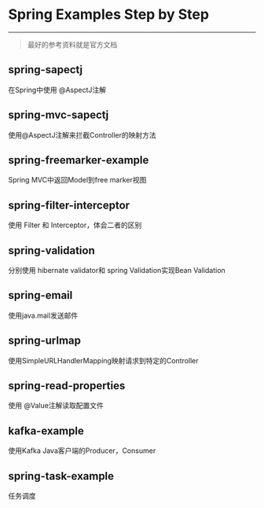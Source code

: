 # Spring Examples Step by Step
---

> 最好的参考资料就是官方文档


## spring-sapectj

在Spring中使用 @AspectJ注解

## spring-mvc-sapectj

使用@AspectJ注解来拦截Controller的映射方法

## spring-freemarker-example

Spring MVC中返回Model到free marker视图

## spring-filter-interceptor

使用 Filter 和 Interceptor，体会二者的区别

## spring-validation

分别使用 hibernate validator和 spring Validation实现Bean Validation

## spring-email

使用java.mail发送邮件

## spring-urlmap

使用SimpleURLHandlerMapping映射请求到特定的Controller

## spring-read-properties

使用 @Value注解读取配置文件

## kafka-example

使用Kafka Java客户端的Producer，Consumer

## spring-task-example

任务调度 
















